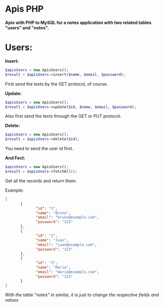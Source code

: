 # Apis PHP
**Apis with PHP to MySQL for a notes application with two related tables "users" and "notes".**

# Users:
**Insert:**
```php
$apisUsers = new ApisUsers();
$result = $apisUsers->insert($name, $email, $password);
```
First send the texts by the GET protocol, of course.

**Update:**
```php
$apisUsers = new ApisUsers();
$result = $apisUsers->update($id, $name, $email, $password);
```
Also first send the texts through the GET or PUT protocol.

**Delete:**
```php
$apisUsers = new ApisUsers();
$result = $apisUsers->delete($id);
```
You need to send the user id first.

**And Fect:**
```php
$apisUsers = new ApisUsers();
$result = $apisUsers->fetchAll();
```
Get all the records and return them.

Example:
```json
[
       {
              "id": "1",
              "name": "Bruno",
              "email": "bruno@example.com",
              "password": "123"
       },
       {
              "id": "2",
              "name": "Juan",
              "email": "juan@example.com",
              "password": "123"
       },
       {
              "id": "3",
              "name": "Maria",
              "email": "maria@example.com",
              "password": "123"
       }
]
```

_With the table "notes" in similar, it is just to change the respective fields and values_
